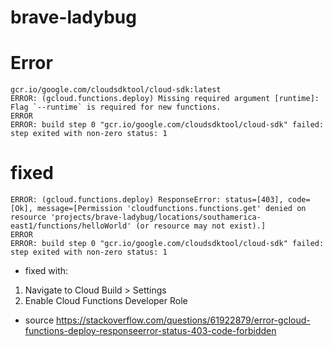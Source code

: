 # brave-ladybug


# Error
```
gcr.io/google.com/cloudsdktool/cloud-sdk:latest
ERROR: (gcloud.functions.deploy) Missing required argument [runtime]: Flag `--runtime` is required for new functions.
ERROR
ERROR: build step 0 "gcr.io/google.com/cloudsdktool/cloud-sdk" failed: step exited with non-zero status: 1
```

# fixed
```
ERROR: (gcloud.functions.deploy) ResponseError: status=[403], code=[Ok], message=[Permission 'cloudfunctions.functions.get' denied on resource 'projects/brave-ladybug/locations/southamerica-east1/functions/helloWorld' (or resource may not exist).]
ERROR
ERROR: build step 0 "gcr.io/google.com/cloudsdktool/cloud-sdk" failed: step exited with non-zero status: 1
```
- fixed with:
1. Navigate to Cloud Build > Settings
2. Enable Cloud Functions Developer Role
- source https://stackoverflow.com/questions/61922879/error-gcloud-functions-deploy-responseerror-status-403-code-forbidden